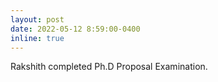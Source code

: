 ```yaml
---
layout: post
date: 2022-05-12 8:59:00-0400
inline: true
---
```


Rakshith completed Ph.D Proposal Examination.  
